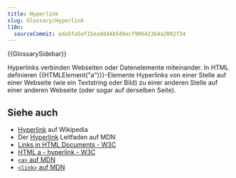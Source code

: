```yaml
---
title: Hyperlink
slug: Glossary/Hyperlink
l10n:
  sourceCommit: ada5fa5ef15eadd44b549ecf906423b4a2092f34
---
```


{{GlossarySidebar}}

Hyperlinks verbinden Webseiten oder Datenelemente miteinander. In HTML definieren {{HTMLElement("a")}}-Elemente Hyperlinks von einer Stelle auf einer Webseite (wie ein Textstring oder Bild) zu einer anderen Stelle auf einer anderen Webseite (oder sogar auf derselben Seite).

## Siehe auch

- [Hyperlink](https://en.wikipedia.org/wiki/Hyperlink) auf Wikipedia
- Der [Hyperlink](/de/docs/Learn/HTML/Introduction_to_HTML/Creating_hyperlinks) Leitfaden auf MDN
- [Links in HTML Documents - W3C](https://www.w3.org/TR/1999/REC-html401-19991224/struct/links.html)
- [HTML a - hyperlink - W3C](https://w3c.github.io/html-reference/a.html)
- [`<a>` auf MDN](/de/docs/Web/HTML/Element/a)
- [`<link>` auf MDN](/de/docs/Web/HTML/Element/link)
